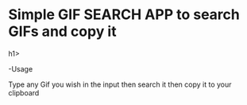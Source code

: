 <h1>Simple GIF SEARCH APP to search GIFs and copy it</h1>h1>


-Usage 

Type any Gif you wish in the input then search it then copy it to your clipboard

